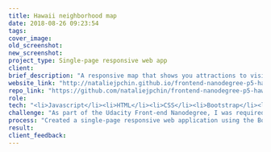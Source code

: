 ```yaml
---
title: Hawaii neighborhood map
date: 2018-08-26 09:23:54
tags:
cover_image:
old_screenshot:
new_screenshot:
project_type: Single-page responsive web app
client:
brief_description: "A responsive map that shows you attractions to visit around Honolulu, Hawaii. On the sidebar, there is a list of the locations that can be clicked on and also filtered to show certain attractions."
website_link: "http://nataliejpchin.github.io/frontend-nanodegree-p5-hawaii-neighborhood-map"
repo_link: "https://github.com/nataliejpchin/frontend-nanodegree-p5-hawaii-neighborhood-map"
role:
tech: "<li>Javascript</li><li>HTML</li><li>CSS</li><li>Bootstrap</li><li>KnockoutJS</li><li>Google Maps API</li><li>Wikipedia API</li><li>JSON</li><li>AJAX</li>"
challenge: "As part of the Udacity Front-end Nanodegree, I was required to build a neighbourhood map single-page application using KnockoutJS MVC framework and information sourced from various APIs such as the Google Maps and Wikipedia APIs."
process: "Created a single-page responsive web application using the Bootstrap and Knockout MVC Framework. API calls are made to Google Maps and Wikipedia APIs. When the data is successfully returned, the map is created on the canvas with the location pins and the JSONP from Wikipedia is parsed and the info displayed to the user. Users can then search all included landmarks and, when selected, additional information about a landmark is displayed."
result: 
client_feedback:
---
```

